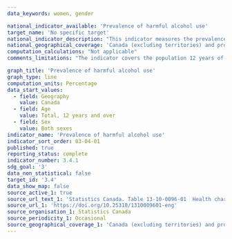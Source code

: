 ```yaml
---
data_keywords: women, gender

national_indicator_available: 'Prevalence of harmful alcohol use'
target_name: 'No specific target'
national_indicator_description: "This indicator measures the prevalence of harmful alcohol use. Harmful alcohol use or heavy drinking refers to males who reported having 5 or more drinks, or women who reported having 4 or more drinks, on one occasion, at least once a month in the past year."
national_geographical_coverage: 'Canada (excluding territories) and provinces' 
computation_calculations: "Not applicable"
comments_limitations: "The indicator covers the population 12 years of age and over living in the ten provinces. Excluded from the survey’s coverage are: persons living on reserves and other Aboriginal settlements; the institutionalized population, and children aged 12-17 that are living in foster care."

graph_title: 'Prevalence of harmful alcohol use'
graph_type: line
computation_units: Percentage
data_start_values:
  - field: Geography
    value: Canada
  - field: Age
    value: Total, 12 years and over
  - field: Sex
    value: Both sexes
indicator_name: 'Prevalence of harmful alcohol use'
indicator_sort_order: 03-04-01
published: true
reporting_status: complete
indicator_number: 3.4.1
sdg_goal: '3'
data_non_statistical: false
target_id: '3.4'
data_show_map: false
source_active_1: true
source_url_text_1: 'Statistics Canada. Table 13-10-0096-01  Health characteristics, annual estimates'
source_url_1: 'https://doi.org/10.25318/1310009601-eng'
source_organisation_1: Statistics Canada
source_periodicity_1: Occasional
source_geographical_coverage_1: 'Canada (excluding territories) and provinces'
---
```

